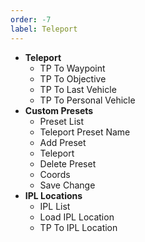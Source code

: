 ```yaml
---
order: -7
label: Teleport
---
```


* **Teleport**
    * TP To Waypoint
    * TP To Objective
    * TP To Last Vehicle 
    * TP To Personal Vehicle
* **Custom Presets** 
    * Preset List
    * Teleport Preset Name
    * Add Preset
    * Teleport
    * Delete Preset
    * Coords
    * Save Change
* **IPL Locations**
    * IPL List
    * Load IPL Location
    * TP To IPL Location